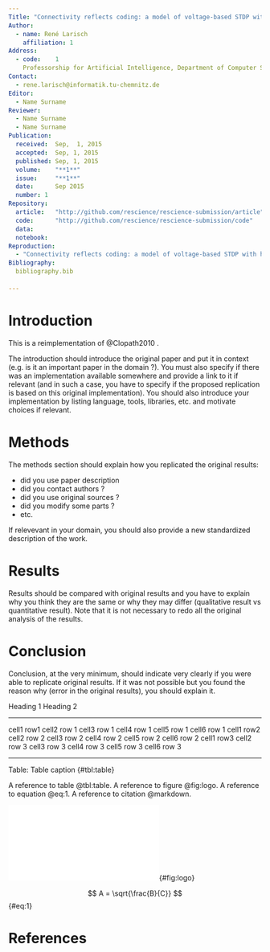 ```yaml
---
Title: "Connectivity reflects coding: a model of voltage-based STDP with homeostasis"
Author:
  - name: René Larisch
    affiliation: 1
Address:
  - code:    1
    Professorship for Artificial Intelligence, Department of Computer Science, Chemnitz University of Technology, D-09107 Chemnitz, Germany
Contact:
  - rene.larisch@informatik.tu-chemnitz.de
Editor:
  - Name Surname
Reviewer:
  - Name Surname
  - Name Surname
Publication:
  received:  Sep,  1, 2015
  accepted:  Sep, 1, 2015
  published: Sep, 1, 2015
  volume:    "**1**"
  issue:     "**1**"
  date:      Sep 2015
  number: 1
Repository:
  article:   "http://github.com/rescience/rescience-submission/article"
  code:      "http://github.com/rescience/rescience-submission/code"
  data:      
  notebook:   
Reproduction:
  - "Connectivity reflects coding: a model of voltage-based STDP with homeostasis, C. Clopath, L. Büsing, E. Vasilaki and W. Gerstner, In: Nature Neuroscience 13.3 (2010), pp. 344–352, doi= 10.1038/nn.2479"
Bibliography:
  bibliography.bib

---
```


# Introduction

This is a reimplementation of @Clopath2010 .

The introduction should introduce the original paper and put it in context
(e.g. is it an important paper in the domain ?). You must also specify if there
was an implementation available somewhere and provide a link to it if relevant
(and in such a case, you have to specify if the proposed replication is based
on this original implementation). You should also introduce your implementation
by listing language, tools, libraries, etc. and motivate choices if relevant.

# Methods

The methods section should explain how you replicated the original results:

* did you use paper description
* did you contact authors ?
* did you use original sources ?
* did you modify some parts ?
* etc.

If relevevant in your domain, you should also provide a new standardized
description of the work.


# Results

Results should be compared with original results and you have to explain why
you think they are the same or why they may differ (qualitative result vs
quantitative result). Note that it is not necessary to redo all the original
analysis of the results.


# Conclusion

Conclusion, at the very minimum, should indicate very clearly if you were able
to replicate original results. If it was not possible but you found the reason
why (error in the original results), you should explain it.


Heading 1                          Heading 2
---------- ----------- ----------- ----------- ----------- -----------
cell1 row1 cell2 row 1 cell3 row 1 cell4 row 1 cell5 row 1 cell6 row 1
cell1 row2 cell2 row 2 cell3 row 2 cell4 row 2 cell5 row 2 cell6 row 2
cell1 row3 cell2 row 3 cell3 row 3 cell4 row 3 cell5 row 3 cell6 row 3
---------- ----------- ----------- ----------- ----------- -----------

Table: Table caption {#tbl:table}

A reference to table @tbl:table.
A reference to figure @fig:logo.
A reference to equation @eq:1.
A reference to citation @markdown.

![Figure caption](rescience-logo.pdf){#fig:logo}

$$ A = \sqrt{\frac{B}{C}} $$ {#eq:1}


# References
